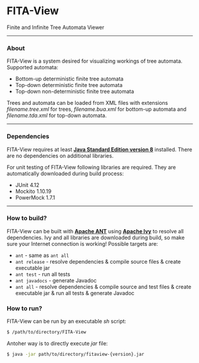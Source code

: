 # FITA-View
Finite and Infinite Tree Automata Viewer

----

### About
FITA-View is a system desired for visualizing workings of tree automata. Supported automata:
+ Bottom-up deterministic finite tree automata
+ Top-down deterministic finite tree automata
+ Top-down non-deterministic finite tree automata

Trees and automata can be loaded from XML files with extensions *filename.tree.xml* for trees, *filename.bua.xml* for bottom-up automata and *filename.tda.xml* for top-down automata.

----

### Dependencies
FITA-View requires at least **[Java Standard Edition version 8](http://www.oracle.com/technetwork/java/javase/downloads/jdk8-downloads-2133151.html)** installed. There are no dependencies on additional libraries.

For unit testing of FITA-View following libraries are required. They are automatically downloaded during build process:
+ JUnit 4.12
+ Mockito 1.10.19
+ PowerMock 1.7.1

----

### How to build?
FITA-View can be built with **[Apache ANT](http://ant.apache.org/)** using **[Apache Ivy](http://ant.apache.org/ivy/)** to resolve all dependencies. Ivy and all libraries are downloaded during build, so make sure your Internet connection is working! Possible targets are:
+ `ant` - same as `ant all`
+ `ant release` - resolve dependencies & compile source files & create executable jar
+ `ant test` - run all tests
+ `ant javadocs` - generate Javadoc
+ `ant all` - resolve dependencies & compile source and test files & create executable jar & run all tests & generate Javadoc

### How to run?
FITA-View can be run by an executable *sh* script:
```sh
$ /path/to/directory/FITA-View
```

Antoher way is to directly execute *jar* file:
```sh
$ java -jar path/to/directory/fitaview-{version}.jar
```

